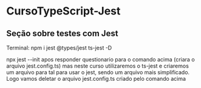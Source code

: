 # CursoTypeScript-Jest

## Seção sobre testes com Jest ##

Terminal:
  npm i jest @types/jest ts-jest -D

  npx jest --init
apos responder questionario para o comando acima (criara o arquivo jest.config.ts)
mas neste curso utilizaremos o ts-jest e criaremos um arquivo para tal para usar o jest,
sendo um arquivo mais simplificado. Logo vamos deletar o arquivo jest.config.ts criado pelo comando acima
